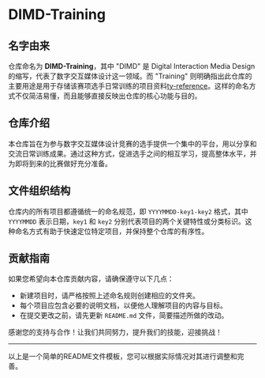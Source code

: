 # DIMD-Training

## 名字由来

仓库命名为 **DIMD-Training**，其中 "DIMD" 是 Digital Interaction Media Design 的缩写，代表了数字交互媒体设计这一领域。而 "Training" 则明确指出此仓库的主要用途是用于存储该赛项选手日常训练的项目资料[ty-reference](4)。这样的命名方式不仅简洁易懂，而且能够直接反映出仓库的核心功能与目的。

## 仓库介绍

本仓库旨在为参与数字交互媒体设计竞赛的选手提供一个集中的平台，用以分享和交流日常训练成果。通过这种方式，促进选手之间的相互学习，提高整体水平，并为即将到来的比赛做好充分准备。

## 文件组织结构

仓库内的所有项目都遵循统一的命名规范，即 `YYYYMMDD-key1-key2` 格式，其中 `YYYYMMDD` 表示日期，`key1` 和 `key2` 分别代表项目的两个关键特性或分类标识。这种命名方式有助于快速定位特定项目，并保持整个仓库的有序性。

## 贡献指南

如果您希望向本仓库贡献内容，请确保遵守以下几点：
- 新建项目时，请严格按照上述命名规则创建相应的文件夹。
- 每个项目应包含必要的说明文档，以便他人理解项目的内容与目标。
- 在提交更改之前，请先更新 `README.md` 文件，简要描述所做的改动。

感谢您的支持与合作！让我们共同努力，提升我们的技能，迎接挑战！

---

以上是一个简单的README文件模板，您可以根据实际情况对其进行调整和完善。
